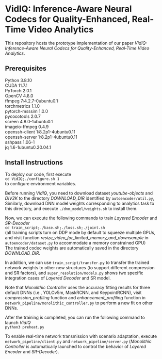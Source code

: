 # VidIQ: Inference-Aware Neural Codecs for Quality-Enhanced, Real-Time Video Analytics

This repository hosts the prototype implementation of our paper *VidIQ: Inference-Aware Neural Codecs for Quality-Enhanced, Real-Time Video Analytics*.

## Prerequisites

Python 3.8.10  
CUDA 11.7.1  
PyTorch 2.0.1  
OpenCV 4.8.0  
ffmpeg 7:4.2.7-0ubuntu0.1  
torchmetrics 1.1.0  
pytorch-msssim 1.0.0  
pycocotools 2.0.7  
screen 4.8.0-1ubuntu0.1  
imageio-ffmpeg 0.4.9  
openssh-client 1:8.2p1-4ubuntu0.11  
openssh-server 1:8.2p1-4ubuntu0.11  
sshpass 1.06-1  
jq 1.6-1ubuntu0.20.04.1  

## Install Instructions

To deploy our code, first execute  
``cd VidIQ;./configure.sh 1``  
to configure environment variables.

Before running *VidIQ*, you need to download dataset *youtube-objects* and *DIV2K* to the directory *DOWNLOAD_DIR* identified by ``autoencoder/util.py``,
Similarly, download DNN model weights corresponding to analytics task to this directory, and execute ``./dnn_model/weights.sh`` to install them.

Now, we can execute the following commands to train *Layered Encoder* and *SR-Decoder*  
``cd train_script;./base.sh;./loss.sh;./joint.sh``  
(all training scripts turn on DDP mode by default to squeeze multiple GPUs, and visit function *resize_video_for_limited_memory_and_downsample* in ``autoencoder/dataset.py`` to accommodate a memory constrained GPU)  
The trained codec weights are automatically saved in the directory *DOWNLOAD_DIR*.

In addition, we can use ``train_script/transfer.py`` to transfer the trained network weights to other new structures (to support different compression and SR factors), and ``super_resolution/models.py`` shows two specific integration cases of *Layered Decoder* and SR model.

Note that *Monolithic Controller* uses the accuracy fitting results for three default DNNs (i.e., YOLOv5m, MaskRCNN, and KeypointRCNN), visit *compression_profiling* function and *enhancement_profiling* function in ``network_pipeline/monolithic_controller.py`` to perform a new fit on other DNNs.

After the training is completed, you can run the following command to launch *VidIQ*  
``python3 preheat.py``

To enable real-time network transmission with scenario adaptation, execute ``network_pipeline/client.py`` and ``network_pipeline/server.py`` (*Monolithic Controller* is automatically launched to control the behavior of *Layered Encoder* and *SR-Decoder*).
